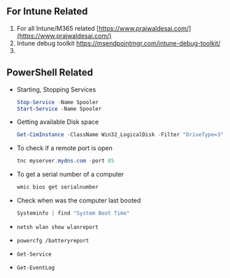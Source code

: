 ## For Intune Related

1. For all Intune/M365 related [https://www.prajwaldesai.com/](https://www.prajwaldesai.com/)
2. Intune debug toolkit <https://msendpointmgr.com/intune-debug-toolkit/>
3. 


## PowerShell Related

- Starting, Stopping Services

  ```powershell
  Stop-Service -Name Spooler
  Start-Service -Name Spooler
  ```

- Getting available Disk space

    ```powershell
    Get-CimInstance -ClassName Win32_LogicalDisk -Filter "DriveType=3"
    ```

- To check if a remote port is open

    ``` powershell
    tnc myserver.mydns.com -port 85
    ```

- To get a serial number of a computer

    ```powershell
    wmic bios get serialnumber
    ```

- Check when was the computer last booted

    ```powershell
    Systeminfo | find "System Boot Time"
    ```

- `netsh wlan show wlanreport`

- `powercfg /batteryreport`

- `Get-Service`

- `Get-EventLog`